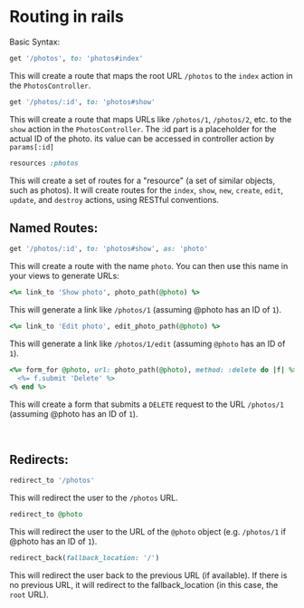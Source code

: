 # Routing in rails
Basic Syntax:
```ruby 
get '/photos', to: 'photos#index'
```
This will create a route that maps the root URL `/photos` to the `index` action in the `PhotosController`.

```ruby
get '/photos/:id', to: 'photos#show'
```
This will create a route that maps URLs like `/photos/1`, `/photos/2`, etc. to the `show` action in the `PhotosController`. The :id part is a placeholder for the actual ID of the photo. its value can be accessed in controller action by `params[:id]`
<br>

```ruby
resources :photos
```
This will create a set of routes for a "resource" (a set of similar objects, such as photos). It will create routes for the `index`, `show`, `new`, `create`, `edit`, `update`, and `destroy` actions, using RESTful conventions.

## Named Routes:
```ruby
get '/photos/:id', to: 'photos#show', as: 'photo'
```
This will create a route with the name `photo`. You can then use this name in your views to generate URLs:
```ruby
<%= link_to 'Show photo', photo_path(@photo) %>
```
This will generate a link like `/photos/1` (assuming @photo has an ID of `1`).
<br>
```ruby
<%= link_to 'Edit photo', edit_photo_path(@photo) %>
```
This will generate a link like `/photos/1/edit` (assuming `@photo` has an ID of `1`).
<br>

```ruby
<%= form_for @photo, url: photo_path(@photo), method: :delete do |f| %>
  <%= f.submit 'Delete' %>
<% end %>
```
This will create a form that submits a `DELETE` request to the URL `/photos/1` (assuming @photo has an ID of `1`).

<br>

## Redirects:

```ruby
redirect_to '/photos'
```
This will redirect the user to the `/photos` URL.
<br>
```ruby
redirect_to @photo
```
This will redirect the user to the URL of the `@photo` object (e.g. `/photos/1` if @photo has an ID of `1`).
<br>
```ruby
redirect_back(fallback_location: '/')
```
This will redirect the user back to the previous URL (if available). If there is no previous URL, it will redirect to the fallback_location (in this case, the `root` URL).





